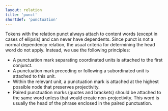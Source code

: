 ```yaml
---
layout: relation
title: 'punct'
shortdef: 'punctuation'
---
```



Tokens with the relation punct always attach to content words (except in cases of ellipsis) and can never have dependents. Since punct is not a normal dependency relation, the usual criteria for determining the head word do not apply. Instead, we use the following principles:

  * A punctuation mark separating coordinated units is attached to the first conjunct.
  * A punctuation mark preceding or following a subordinated unit is attached to this unit.
  * Within the relevant unit, a punctuation mark is attached at the highest possible node that preserves projectivity.
  * Paired punctuation marks (quotes and brackets) should be attached to the same word unless that would create non-projectivity. This word is usually the head of the phrase enclosed in the paired punctuation.

